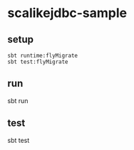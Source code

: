 # scalikejdbc-sample

## setup

```
sbt runtime:flyMigrate
sbt test:flyMigrate
```

## run

sbt run

## test

sbt test